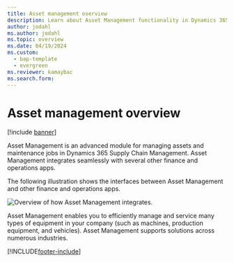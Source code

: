 ```yaml
---
title: Asset management overview
description: Learn about Asset Management functionality in Dynamics 365 Supply Chain Management, including an illustration showing the interfaces.
author: jodahl
ms.author: jodahl
ms.topic: overview
ms.date: 04/19/2024
ms.custom:
  - bap-template
  - evergreen
ms.reviewer: kamaybac
ms.search.form:
---
```


# Asset management overview

[!include [banner](../includes/banner.md)]

Asset Management is an advanced module for managing assets and maintenance jobs in Dynamics 365 Supply Chain Management. Asset Management integrates seamlessly with several other finance and operations apps.

The following illustration shows the interfaces between Asset Management and other finance and operations apps.

![Overview of how Asset Management integrates.](media/overview-integrate2.jpg)

Asset Management enables you to efficiently manage and service many types of equipment in your company (such as machines, production equipment, and vehicles). Asset Management supports solutions across numerous industries.

[!INCLUDE[footer-include](../../includes/footer-banner.md)]

